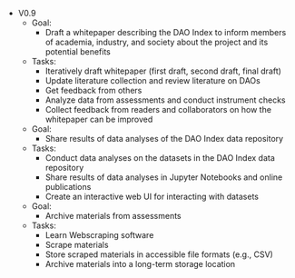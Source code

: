 - V0.9
	- Goal:
		- Draft a whitepaper describing the DAO Index to inform members of academia, industry, and society about the project and its potential benefits
	- Tasks:
		- Iteratively draft whitepaper (first draft, second draft, final draft)
		- Update literature collection and review literature on DAOs
		- Get feedback from others
		- Analyze data from assessments and conduct instrument checks
		- Collect feedback from readers and collaborators on how the whitepaper can be improved
	- Goal:
		- Share results of data analyses of the DAO Index data repository
	- Tasks:
		- Conduct data analyses on the datasets in the DAO Index data repository
		- Share results of data analyses in Jupyter Notebooks and online publications 
		- Create an interactive web UI for interacting with datasets
	- Goal:
		- Archive materials from assessments
	- Tasks:
		- Learn Webscraping software
		- Scrape materials
		- Store scraped materials in accessible file formats (e.g., CSV)
		- Archive materials into a long-term storage location
